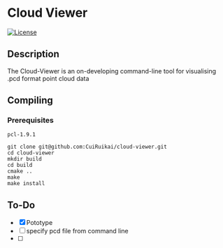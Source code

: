 # Cloud Viewer


[![License][license-image]][license]


[license-image]: https://img.shields.io/github/license/CuiRuikai/cloud-viewer
[license]: https://raw.githubusercontent.com/PointCloudLibrary/pcl/master/README.md


Description
-----------
The Cloud-Viewer is an on-developing command-line tool for visualising .pcd format point cloud data

Compiling
---------
### Prerequisites
    pcl-1.9.1

```
git clone git@github.com:CuiRuikai/cloud-viewer.git
cd cloud-viewer
mkdir build
cd build
cmake ..
make
make install
```

To-Do
---------

- [x] Pototype
- [ ] specify pcd file from command line
- [ ] 